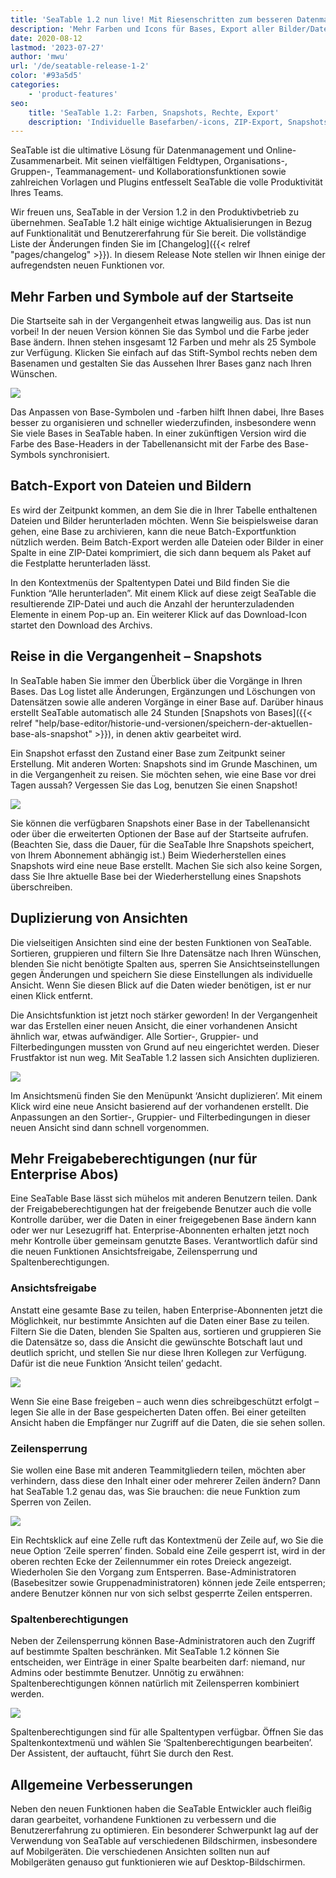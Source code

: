```yaml
---
title: 'SeaTable 1.2 nun live! Mit Riesenschritten zum besseren Datenmanagement - SeaTable'
description: 'Mehr Farben und Icons für Bases, Export aller Bilder/Dateien als ZIP, Snapshots für Versionskontrolle, Ansichten duplizieren, neue Teilfunktionen „View teilen“, Zeilen sperren und Spaltenrechte für Enterprise-User: SeaTable 1.2 bringt Übersicht & Sicherheit. Zahlreiche Verbesserungen für Mobilgeräte und Teams.'
date: 2020-08-12
lastmod: '2023-07-27'
author: 'mwu'
url: '/de/seatable-release-1-2'
color: '#93a5d5'
categories:
    - 'product-features'
seo:
    title: 'SeaTable 1.2: Farben, Snapshots, Rechte, Export'
    description: 'Individuelle Basefarben/-icons, ZIP-Export, Snapshots, Ansichtenduplikat, neue Berechtigungen und clevere Optimierungen – das bringt SeaTable 1.2!'
---
```


SeaTable ist die ultimative Lösung für Datenmanagement und Online-Zusammenarbeit. Mit seinen vielfältigen Feldtypen, Organisations-, Gruppen-, Teammanagement- und Kollaborationsfunktionen sowie zahlreichen Vorlagen und Plugins entfesselt SeaTable die volle Produktivität Ihres Teams.

Wir freuen uns, SeaTable in der Version 1.2 in den Produktivbetrieb zu übernehmen. SeaTable 1.2 hält einige wichtige Aktualisierungen in Bezug auf Funktionalität und Benutzererfahrung für Sie bereit. Die vollständige Liste der Änderungen finden Sie im [Changelog]({{< relref "pages/changelog" >}}). In diesem Release Note stellen wir Ihnen einige der aufregendsten neuen Funktionen vor.

## Mehr Farben und Symbole auf der Startseite

Die Startseite sah in der Vergangenheit etwas langweilig aus. Das ist nun vorbei! In der neuen Version können Sie das Symbol und die Farbe jeder Base ändern. Ihnen stehen insgesamt 12 Farben und mehr als 25 Symbole zur Verfügung. Klicken Sie einfach auf das Stift-Symbol rechts neben dem Basenamen und gestalten Sie das Aussehen Ihrer Bases ganz nach Ihren Wünschen.

![](baseColorAndIcon-711x501.jpg)

Das Anpassen von Base-Symbolen und -farben hilft Ihnen dabei, Ihre Bases besser zu organisieren und schneller wiederzufinden, insbesondere wenn Sie viele Bases in SeaTable haben. In einer zukünftigen Version wird die Farbe des Base-Headers in der Tabellenansicht mit der Farbe des Base-Symbols synchronisiert.

## Batch-Export von Dateien und Bildern

Es wird der Zeitpunkt kommen, an dem Sie die in Ihrer Tabelle enthaltenen Dateien und Bilder herunterladen möchten. Wenn Sie beispielsweise daran gehen, eine Base zu archivieren, kann die neue Batch-Exportfunktion nützlich werden. Beim Batch-Export werden alle Dateien oder Bilder in einer Spalte in eine ZIP-Datei komprimiert, die sich dann bequem als Paket auf die Festplatte herunterladen lässt.

In den Kontextmenüs der Spaltentypen Datei und Bild finden Sie die Funktion “Alle herunterladen”. Mit einem Klick auf diese zeigt SeaTable die resultierende ZIP-Datei und auch die Anzahl der herunterzuladenden Elemente in einem Pop-up an. Ein weiterer Klick auf das Download-Icon startet den Download des Archivs.

## Reise in die Vergangenheit – Snapshots

In SeaTable haben Sie immer den Überblick über die Vorgänge in Ihren Bases. Das Log listet alle Änderungen, Ergänzungen und Löschungen von Datensätzen sowie alle anderen Vorgänge in einer Base auf. Darüber hinaus erstellt SeaTable automatisch alle 24 Stunden [Snapshots von Bases]({{< relref "help/base-editor/historie-und-versionen/speichern-der-aktuellen-base-als-snapshot" >}}), in denen aktiv gearbeitet wird.

Ein Snapshot erfasst den Zustand einer Base zum Zeitpunkt seiner Erstellung. Mit anderen Worten: Snapshots sind im Grunde Maschinen, um in die Vergangenheit zu reisen. Sie möchten sehen, wie eine Base vor drei Tagen aussah? Vergessen Sie das Log, benutzen Sie einen Snapshot!

![](Snapshots.png)

Sie können die verfügbaren Snapshots einer Base in der Tabellenansicht oder über die erweiterten Optionen der Base auf der Startseite aufrufen. (Beachten Sie, dass die Dauer, für die SeaTable Ihre Snapshots speichert, von Ihrem Abonnement abhängig ist.) Beim Wiederherstellen eines Snapshots wird eine neue Base erstellt. Machen Sie sich also keine Sorgen, dass Sie Ihre aktuelle Base bei der Wiederherstellung eines Snapshots überschreiben.

## Duplizierung von Ansichten

Die vielseitigen Ansichten sind eine der besten Funktionen von SeaTable. Sortieren, gruppieren und filtern Sie Ihre Datensätze nach Ihren Wünschen, blenden Sie nicht benötigte Spalten aus, sperren Sie Ansichtseinstellungen gegen Änderungen und speichern Sie diese Einstellungen als individuelle Ansicht. Wenn Sie diesen Blick auf die Daten wieder benötigen, ist er nur einen Klick entfernt.

Die Ansichtsfunktion ist jetzt noch stärker geworden! In der Vergangenheit war das Erstellen einer neuen Ansicht, die einer vorhandenen Ansicht ähnlich war, etwas aufwändiger. Alle Sortier-, Gruppier- und Filterbedingungen mussten von Grund auf neu eingerichtet werden. Dieser Frustfaktor ist nun weg. Mit SeaTable 1.2 lassen sich Ansichten duplizieren.

![](duplicate_view.png)

Im Ansichtsmenü finden Sie den Menüpunkt ‘Ansicht duplizieren’. Mit einem Klick wird eine neue Ansicht basierend auf der vorhandenen erstellt. Die Anpassungen an den Sortier-, Gruppier- und Filterbedingungen in dieser neuen Ansicht sind dann schnell vorgenommen.

## Mehr Freigabeberechtigungen (nur für Enterprise Abos)

Eine SeaTable Base lässt sich mühelos mit anderen Benutzern teilen. Dank der Freigabeberechtigungen hat der freigebende Benutzer auch die volle Kontrolle darüber, wer die Daten in einer freigegebenen Base ändern kann oder wer nur Lesezugriff hat. Enterprise-Abonnenten erhalten jetzt noch mehr Kontrolle über gemeinsam genutzte Bases. Verantwortlich dafür sind die neuen Funktionen Ansichtsfreigabe, Zeilensperrung und Spaltenberechtigungen.

### Ansichtsfreigabe

Anstatt eine gesamte Base zu teilen, haben Enterprise-Abonnenten jetzt die Möglichkeit, nur bestimmte Ansichten auf die Daten einer Base zu teilen. Filtern Sie die Daten, blenden Sie Spalten aus, sortieren und gruppieren Sie die Datensätze so, dass die Ansicht die gewünschte Botschaft laut und deutlich spricht, und stellen Sie nur diese Ihren Kollegen zur Verfügung. Dafür ist die neue Funktion ‘Ansicht teilen’ gedacht.

![](share_view.png)

Wenn Sie eine Base freigeben – auch wenn dies schreibgeschützt erfolgt – legen Sie alle in der Base gespeicherten Daten offen. Bei einer geteilten Ansicht haben die Empfänger nur Zugriff auf die Daten, die sie sehen sollen.

### Zeilensperrung

Sie wollen eine Base mit anderen Teammitgliedern teilen, möchten aber verhindern, dass diese den Inhalt einer oder mehrerer Zeilen ändern? Dann hat SeaTable 1.2 genau das, was Sie brauchen: die neue Funktion zum Sperren von Zeilen.

![](lock_row.png)

Ein Rechtsklick auf eine Zelle ruft das Kontextmenü der Zeile auf, wo Sie die neue Option ‘Zeile sperren’ finden. Sobald eine Zeile gesperrt ist, wird in der oberen rechten Ecke der Zeilennummer ein rotes Dreieck angezeigt. Wiederholen Sie den Vorgang zum Entsperren. Base-Administratoren (Basebesitzer sowie Gruppenadministratoren) können jede Zeile entsperren; andere Benutzer können nur von sich selbst gesperrte Zeilen entsperren.

### Spaltenberechtigungen

Neben der Zeilensperrung können Base-Administratoren auch den Zugriff auf bestimmte Spalten beschränken. Mit SeaTable 1.2 können Sie entscheiden, wer Einträge in einer Spalte bearbeiten darf: niemand, nur Admins oder bestimmte Benutzer. Unnötig zu erwähnen: Spaltenberechtigungen können natürlich mit Zeilensperren kombiniert werden.

![](column_permission.png)

Spaltenberechtigungen sind für alle Spaltentypen verfügbar. Öffnen Sie das Spaltenkontextmenü und wählen Sie ‘Spaltenberechtigungen bearbeiten’. Der Assistent, der auftaucht, führt Sie durch den Rest.

## Allgemeine Verbesserungen

Neben den neuen Funktionen haben die SeaTable Entwickler auch fleißig daran gearbeitet, vorhandene Funktionen zu verbessern und die Benutzererfahrung zu optimieren. Ein besonderer Schwerpunkt lag auf der Verwendung von SeaTable auf verschiedenen Bildschirmen, insbesondere auf Mobilgeräten. Die verschiedenen Ansichten sollten nun auf Mobilgeräten genauso gut funktionieren wie auf Desktop-Bildschirmen.
